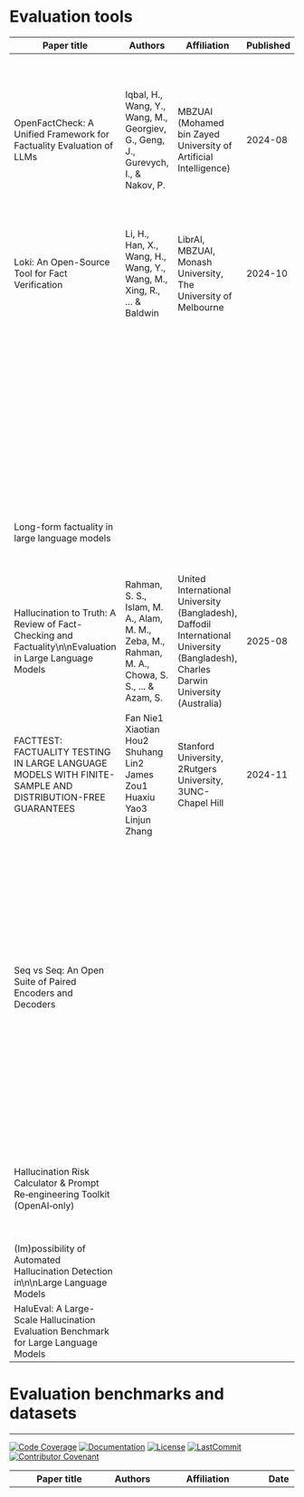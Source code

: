 # Evaluation tools

| Paper title | Authors | Affiliation | Published | Code | Summary | Comments | Languages | Tool |
| --- | --- | --- | --- | --- | --- | --- | --- | --- |
| OpenFactCheck: A Unified Framework for Factuality Evaluation of LLMs | Iqbal, H., Wang, Y., Wang, M., Georgiev, G., Geng, J., Gurevych, I., & Nakov, P.  | MBZUAI (Mohamed bin Zayed University of Artificial Intelligence) | 2024-08 | https://github.com/mbzuai-nlp/openfactcheck | OpenFactCheck has 3 modules: \n\n- RESPONSEEVAL: customize fact-checking system and assess the factuality of all claims in an input document\n- LLMEVAL: assess overall factuality of an LLM\n- CHECKEREVAL: evaluate automatic fact-checking systems | They created two datasets: [FactQA](https://raw.githubusercontent.com/hasaniqbal777/OpenFactCheck/main/src/openfactcheck/templates/llm/questions.csv) (6480 questions) and [FactBench](https://raw.githubusercontent.com/hasaniqbal777/OpenFactCheck/main/src/openfactcheck/templates/factchecker/claims.jsonl) (4507 claims).  | English, Urdu | OpenFactCheck |
| Loki: An Open-Source Tool for Fact Verification | Li, H., Han, X., Wang, H., Wang, Y., Wang, M., Xing, R., ... & Baldwin | LibrAI, MBZUAI, Monash University, The University of Melbourne | 2024-10 | https://github.com/Libr-AI/OpenFactVerification |  | https://loki.librai.tech/ | Multilingual | Loki |
|  |  |  |  |  |  |  |  | FactScore |
|  |  |  |  | https://www.comet.com/site/blog/selfcheckgpt-for-llm-evaluation/ |  | A blackbox hallucination detection method that relies solely on stochastic sampling of model responses. The core intuition of their method is that factually accurate responses are typically consistent and frequent, whereas hallucinated outputs tend to vary and contradict each other. |  | SelfCheckGPT |
| Long-form factuality in large language models |  |  |  |  |  |  |  | LongForm SAFE |
|  |  |  |  |  |  | Not open-source |  | Perplexity fact checker |
| Hallucination to Truth: A Review of Fact-Checking and Factuality\n\nEvaluation in Large Language Models | Rahman, S. S., Islam, M. A., Alam, M. M., Zeba, M., Rahman, M. A., Chowa, S. S., ... & Azam, S. | United International University (Bangladesh),  Daffodil International University (Bangladesh), Charles Darwin University (Australia) | 2025-08 |  |  |  |  |  |
| FACTTEST: FACTUALITY TESTING IN LARGE  LANGUAGE MODELS WITH FINITE-SAMPLE AND  DISTRIBUTION-FREE GUARANTEES | Fan Nie1 Xiaotian Hou2 Shuhang Lin2 James Zou1 Huaxiu Yao3 Linjun Zhang | Stanford University, 2Rutgers University, 3UNC-Chapel Hill | 2024-11 |  | Used to "finetune" models to not answer if the answer is likely to be false. |  |  |  |
| Seq vs Seq: An Open Suite of Paired Encoders and Decoders |  |  |  |  | TinyLettuce is used to have a dataset consisting of hallunications and correct responses.\n\n*"**The Problem**: Training robust hallucination detection models requires large datasets of both correct and hallucinated responses. Manually creating such datasets is expensive and time-consuming.*\n\n***Our Solution****: LettuceDetect's synthetic data generation pipeline can generate realistic hallucinations from factual content."* |  |  |  |
| Hallucination Risk Calculator & Prompt Re‑engineering Toolkit (OpenAI‑only) |  |  |  | https://hassana.io/readme.html | Calculate the risk of hallucination based on a prompt.\n\nBasically just entropy calculation?\n\nProblem is, which prompts should we supply? |  |  |  |
| (Im)possibility of Automated Hallucination Detection in\n\nLarge Language Models |  |  |  |  | Not possible if trained only on correct samples (duh) |  |  |  |
| HaluEval: A Large-Scale Hallucination Evaluation Benchmark for Large Language Models |  |  |  | https://github.com/RUCAIBox/HaluEval | Many citations |  |  |  |

# Evaluation benchmarks and datasets

______________________________________________________________________
[![Code Coverage](https://img.shields.io/badge/Coverage-98%25-brightgreen.svg)](https://github.com/alexandrainst/factuality_eval/tree/main/tests)
[![Documentation](https://img.shields.io/badge/docs-passing-green)](https://alexandrainst.github.io/factuality_eval)
[![License](https://img.shields.io/github/license/alexandrainst/factuality_eval)](https://github.com/alexandrainst/factuality_eval/blob/main/LICENSE)
[![LastCommit](https://img.shields.io/github/last-commit/alexandrainst/factuality_eval)](https://github.com/alexandrainst/factuality_eval/commits/main)
[![Contributor Covenant](https://img.shields.io/badge/Contributor%20Covenant-2.0-4baaaa.svg)](https://github.com/alexandrainst/factuality_eval/blob/main/CODE_OF_CONDUCT.md)


| Paper title | Authors | Affiliation | Date | Code | Summary/comments | Dataset |
| --- | --- | --- | --- | --- | --- | --- |
|  |  |  |  |  |  | Snowball |
|  |  |  |  |  |  | SelfAware |
|  |  |  |  |  |  | FreshQA |
|  |  |  |  |  |  | FacTool |
|  |  |  |  |  |  | FELM |
|  |  |  |  |  |  | Factcheck-Bench |
|  |  |  |  |  |  | FactScore-Bio |
|  |  |  |  |  | Human annotations | LLM-AGGREFACT |
|  |  |  |  |  | Binary error detection | ReaLMistake |
|  |  |  |  |  | Compute the ratio of factually supported sentences to the total response | **LEAF Fact-check Score** |
|  |  |  |  |  | Measures the overlap between human-used and model-used knowledge | Knowledge F1 |
|  |  |  |  |  | evaluates how much original content remains intact after hallucination correction | Presevation score |
|  |  |  |  |  | Human annotations | LLM-AGGREFACT |
|  |  |  |  |  | Binary error detection | ReaLMistake |
|  |  |  |  |  | Compute the ratio of factually supported sentences to the total response | **LEAF Fact-check Score** |
|  |  |  |  |  | Measures the overlap between human-used and model-used knowledge | Knowledge F1 |
|  |  |  |  |  | evaluates how much original content remains intact after hallucination correction | Presevation score |
|  |  |  |  |  | HotpotQA is a  released question-answering dataset that involves multi-hop reasoning over\n\nmultiple paragraphs of information to produce an answer. A successful model must not only report\n\nanswers as yes/no or a span within the text but also identify supporting facts. | HotpotQA |
|  |  |  |  |  |  | SimpleQA |
|  |  |  |  |  | Possibly not public/open. | PersonQA |
| TRUSTSCORE: REFERENCE-FREE EVALUATION OFLLM RESPONSE TRUSTWORTHINESS | Danna Zheng, Danyang Liu, Mirella Lapata, Jeff Z. Pan | University of Edinburgh,\n\nHuawei Edinburgh Research Centre |  |  |  | TrustScore |
| Know What You Don't Know: Unanswerable Questions for SQuAD |  |  | 2018-11 | https://rajpurkar.github.io/SQuAD-explorer/ | Many  | SQuAD |
|  |  |  |  |  | is **an automatic evaluation metric for factual precision in long-form text generation**. It uses large language models and retrieval to break down generations into atomic facts and then measure the correctness with respect to a knowledge source (like Wikipedia). | FactScore |

# Papers from Dan

[Survey on Factuality in Large Language Models](https://dl.acm.org/doi/10.1145/3742420 "https://dl.acm.org/doi/10.1145/3742420")

[Trustworthiness in Retrieval-Augmented Generation Systems: A Survey](http://arxiv.org/abs/2409.10102 "http://arxiv.org/abs/2409.10102")

[SciTrust: Evaluating the Trustworthiness of Large Language Models for Science](https://ieeexplore.ieee.org/document/10820709 "https://ieeexplore.ieee.org/document/10820709")

[WikiContradict: A Benchmark for Evaluating LLMs on Real-World Knowledge Conflicts from Wikipedia](http://arxiv.org/abs/2406.13805 "http://arxiv.org/abs/2406.13805")

[Identifying Factual Inconsistencies in Summaries: Grounding LLM Inference via Task Taxonomy](http://arxiv.org/abs/2402.12821 "http://arxiv.org/abs/2402.12821")

[Factual consistency evaluation of summarization in the Era of large language models](http://arxiv.org/abs/2402.13758 "http://arxiv.org/abs/2402.13758")

[FENICE: Factuality Evaluation of summarization based on Natural language Inference and Claim Extraction](http://arxiv.org/abs/2403.02270 "http://arxiv.org/abs/2403.02270")

[SIFiD: Reassess Summary Factual Inconsistency Detection with LLM](http://arxiv.org/abs/2403.07557 "http://arxiv.org/abs/2403.07557")

[TofuEval: Evaluating Hallucinations of LLMs on Topic-Focused Dialogue Summarization](http://arxiv.org/abs/2402.13249 "http://arxiv.org/abs/2402.13249")

[Factuality of Large Language Models: A Survey](http://arxiv.org/abs/2402.02420 "http://arxiv.org/abs/2402.02420")

[FactPICO: Factuality Evaluation for Plain Language Summarization of Medical Evidence](http://arxiv.org/abs/2402.11456 "http://arxiv.org/abs/2402.11456")

[TrustScore: Reference-Free Evaluation of LLM Response Trustworthiness](http://arxiv.org/abs/2402.12545 "http://arxiv.org/abs/2402.12545")

# Why are LLMs not factual?

- LLMs do not know what they do not know, sometimes overestimate their capacities and confidently output unknown information, leading to false responses.

# The art of saying "I don't know"

(Check paper from Friday on multiple questionnaires, where it sometimes says it doesn't know the answer.)

# Difficulties with evaluating factuality

- Studies assessing language models’ factuality or evaluating whether the methods are effective to mitigate model hallucinations use different datasets and metrics.
    - This makes it difficult to compare, in the same conditions, the factuality of different models as well as to compare the effectiveness of different factuality enhancement approaches.

# Research goals

- Hvad vil vi måle

- Hvilke metoder vil vi bruge

- Hvilke dataset er relevante

We don't really care about how factual the LLM's are, but we want to know can we trust them. This means that we're not trying to test which LLM is most likeliy to win in Jeapordy, however we are more interested in testing which one would lie or cheat in Jeapordy. But at the same time, we do not want a metric that will be biased in a way that the LLM always answers I dont know, and gets a good score for that.

# Challenges

Metric bias (**I. Augenstein, T. Baldwin, M. Cha, T. Chakraborty, G. L. Ciampaglia, D. Corney, R. DiResta, E. Ferrara, S. Hale, A. Halevy et al., “Factuality challenges in the era of large language models and opportunities for factchecking,” Nature Machine Intelligence, vol. 6, no. 8, pp. 852–863, 2024.)**

Dependence on high quality annotated evidence datasets

# Overall strategies

Using LLMs themselves as evaluators (LLM-as-a-judge). Often closely just as good as humans.

RAG

Human evaluation

Detecting hallucinations in language models is challenging. There are three general approaches:

- **Measuring token-level probability distributions** for indications that a model is “confused.” Though sometimes effective, these methods rely on model internals being accessible—which is often not the case when working with hosted LLMs.
- **Referencing external fact-verification systems**, like a database or document store. These methods are great for RAG-style use-cases, but they are only effective if you have a useful dataset and the infrastructure to use it.
- **Using LLM-as-a-judge techniques** to assess whether or not a model hallucinated. These techniques are becoming standard in the LLM ecosystem, but as I’ll explain throughout this piece, using them effectively requires a deceptive amount of work.

The problem with many LLM-as-a-Judge techniques is that they tend towards two polarities: they are either too simple, using a basic zero-shot approach, or they are wildly complex, involving multiple LLMs interacting via multi-turn reasoning.

# Datasets

- HotpotQA
- SimpleQA
- PersonQA (possibly not public)
- SQuAD

# Hallucination

## Definition of hallucinations

Hallucinations are a feature, not a bug. When is a LLM hallucinating, and when is it creating?

## Hallucination theory

- Entropy measurements (need output probability distribution)
- Er der teoretisk grundlag for at man kan teste factuality?

## Hallucination detectors

- Paper: Not possible if trained only on correct samples (duh)
- SelfCheckGPT: Voting system

## SelfCheckGPT

Check for variance i output af ens model, er det meget stokastisk / random eller konvergerer modellen mod det samme svar?
